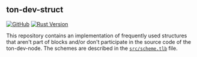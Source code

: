## ton-dev-struct

[![GitHub](https://img.shields.io/github/license/ton-dev-dao/ton-dev-struct)](./LICENSE) [![Rust Version](https://img.shields.io/badge/Rust-1.65+-orange.svg)](https://www.rust-lang.org/)

This repository contains an implementation of frequently used structures that aren't part of blocks and/or don't participate in the source code of the ton-dev-node. The schemes are described in the [`src/scheme.tlb`](./src/scheme.tlb) file.
